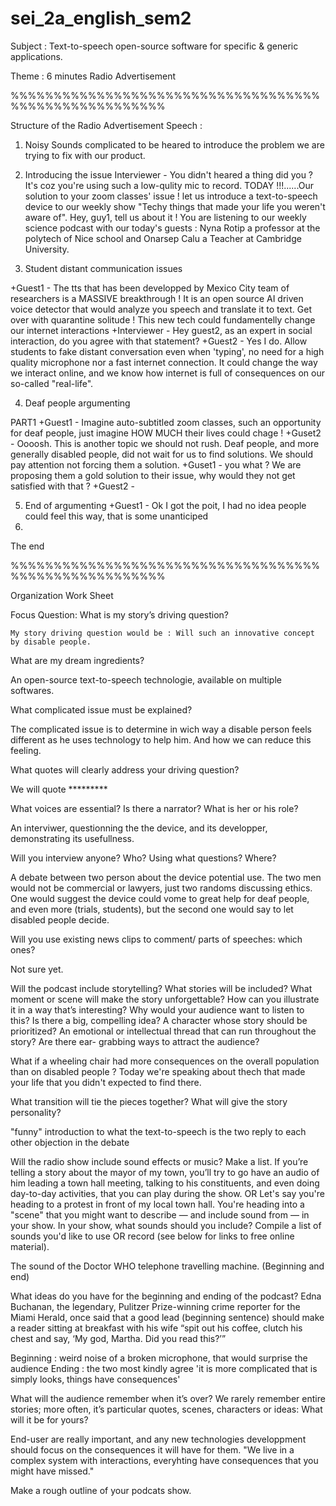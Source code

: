 # sei_2a_english_sem2



Subject : Text-to-speech open-source software for specific & generic applications.

Theme : 6 minutes Radio Advertisement


%%%%%%%%%%%%%%%%%%%%%%%%%%%%%%%%%%%%%%%%%%%%%%%%%%%%%%

Structure of the Radio Advertisement Speech :

1. Noisy Sounds complicated to be heared to introduce the problem we are trying to fix with
  our product.

2.  Introducing the issue
Interviewer - You didn't heared a thing did you ? It's coz you're using such a low-qulity mic to record. TODAY !!!......Our solution to your zoom classes' issue ! let us introduce a text-to-speech device to our weekly show "Techy things that made your life you weren't aware of". Hey, guy1, tell us about it !
You are listening to our weekly science podcast with our today's guests :  Nyna Rotip a professor at the polytech of Nice school and Onarsep Calu a Teacher at Cambridge University.

3. Student distant communication issues

+Guest1 - The tts that has been developped by Mexico City team of researchers is a MASSIVE breakthrough ! It is an open source AI driven voice detector that would analyze you speech and translate it to text.
          Get over with quarantine solitude ! This new tech could fundamentelly change our internet interactions
+Interviewer - Hey guest2, as an expert in social interaction, do you agree with that statement?
+Guest2 - Yes I do. Allow students to fake distant conversation even when 'typing', no need for a high quality microphone nor a fast internet connection. It could change the way we interact online, and we
          know how internet is full of consequences on our so-called "real-life".

4. Deaf people argumenting

PART1
+Guest1 - Imagine auto-subtitled zoom classes, such an opportunity for deaf people, just imagine HOW MUCH their lives could chage !
+Guset2 - Oooosh. This is another topic we should not rush. Deaf people, and more generally disabled people, did not wait for us to find solutions. We should pay attention not forcing them a solution.
+Guset1 - you what ? We are proposing them a gold solution to their issue, why would they not get satisfied with that ?
+Guest2 -


5. End of argumenting
+Guest1 - Ok I got the poit, I had no idea people could feel this way, that is some unanticiped
6.
The end


%%%%%%%%%%%%%%%%%%%%%%%%%%%%%%%%%%%%%%%%%%%%%%%%%%%%%%



Organization Work Sheet

Focus Question: What is my story’s driving question?

    My story driving question would be : Will such an innovative concept by disable people.

What are my dream ingredients?

  An open-source text-to-speech technologie, available on multiple softwares.

What complicated issue must be explained?

  The complicated issue is to determine in wich way a disable person feels different
  as he uses technology to help him. And how we can reduce this feeling.

What quotes will clearly address your driving question?

  We will quote *********

What voices are essential? Is there a narrator? What is her or his role?

  An interviwer, questionning the the device, and its developper, demonstrating its usefullness.

Will you interview anyone? Who? Using what questions? Where?

  A debate between two person about the device potential use.
  The two men would not be commercial or lawyers, just two randoms discussing ethics.
  One would suggest the device could vome to great help for deaf people, and even more (trials, students), but the second one would say to let disabled people decide.

Will you use existing news clips to comment/ parts of speeches: which ones?

  Not sure yet.

Will the podcast include storytelling? What stories will be included? What moment or scene will make the story unforgettable? How can you illustrate it in a way that’s interesting? Why would your audience want to listen to this? Is there a big, compelling idea? A character whose story should be prioritized? An emotional or intellectual thread that can run throughout the story? Are there ear- grabbing ways to attract the audience?

  What if a wheeling chair had more consequences on the overall population than on disabled people ? Today we're speaking about thech that made your life that you didn't expected to find there.

What transition will tie the pieces together? What will give the story personality?

  "funny" introduction to what the text-to-speech is
  the two reply to each other objection in the debate

Will the radio show include sound effects or music? Make a list. If you’re telling a story about the mayor of my town, you’ll try to go have an audio of him leading a town hall meeting, talking to his constituents, and even doing day-to-day activities, that you can play during the show. OR Let's say you're heading to a protest in front of my local town hall. You're heading into a "scene" that you might want to describe — and include sound from — in your show. In your show, what sounds should you include?
Compile a list of sounds you'd like to use OR record (see below for links to free online material).

  The sound of the Doctor WHO telephone travelling machine. (Beginning and end)

What ideas do you have for the beginning and ending of the podcast?  Edna Buchanan, the legendary, Pulitzer Prize-winning crime reporter for the Miami Herald, once said that a good lead (beginning sentence) should make a reader sitting at breakfast with his wife “spit out his coffee, clutch his chest and say, ‘My god, Martha. Did you read this?’”

  Beginning : weird noise of a broken microphone, that would surprise the audience
  Ending : the two most kindly agree 'it is more complicated that is simply looks, things have consequences'

What will the audience remember when it’s over?  We rarely remember entire stories; more often, it’s particular quotes, scenes, characters or ideas: What will it be for yours?

  End-user are really important, and any new technologies developpment should focus on the consequences it will have for them.
  "We live in a complex system with interactions, everyhting have consequences that you might have missed."

Make a rough outline of your podcats show.
